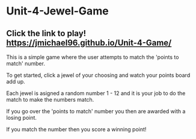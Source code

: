 # Unit-4-Jewel-Game

## Click the link to play! https://jmichael96.github.io/Unit-4-Game/

  This is a simple game where the user attempts to match the 'points to match' number.

To get started, click a jewel of your choosing and watch your points board add up. 

Each jewel is asigned a random number 1 - 12 and it is your job to do the match to make the numbers match.

If you go over the 'points to match' number you then are awarded with a losing point.

If you match the number then you score a winning point! 
